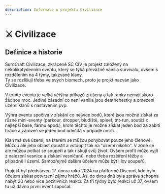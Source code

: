 ```yaml
---
description: Informace o projektu Civilizace
---
```


# ⚔️ Civilizace

## Definice a historie

SuroCraft Civilizace, zkráceně SC CIV je projekt založený na několikatýdenním eventu, který se týká převážně vanilla survivalu, ovšem s rozdělením na 4 týmy, takzvané klany.\
Ty se rozlišují třeba ve svých biomech, proto je projkt nazván jako Civilizace.

V tomto eventu je velká většina příkazů zrušena a tak ranky nemají skoro žádnou moc. Jediné zásadní co není vanilla jsou deathchestky a omezení území klanů s nastavením pvp.

Výhra eventu spočívá v získání co nejvíce bodů, které jsou možné získat za různé mini-eventy (parkour, dropper, bludiště, spleef, tnt-run, soutěž o nejlepší base, farmu apod.), krom těchto je možné získat jeden bod za zabití hráče a zároveň se jeden bod odečítá v případě úmrtí.

Klan má své území, na kterém se můžou pohybovat pouze jeho členové. Můžou ale jeho oblast opustit a vstoupit tak na "území nikoho". V zóně se ale můžou potkat se soupeři a tak riskují svůj život. Ovšem profit může vyjít z nalezení vesnice a získání vesničanů, nebo třeba rozěíření těžby a případně i území. Samozřejmě dalším účelem může být i lov soupeřů.

Projekt byl představen 17. února roku 2024 na platformě Discord, kde bylo účelem získat potvrzení zájmu hráčů. Asi do dvou dnů byla zpráva schopna nabýt 20 nebo více pozitivních reakcí. Za tři týdny bylo reakcí už 37, ovšem tu už dávno první event započal.
